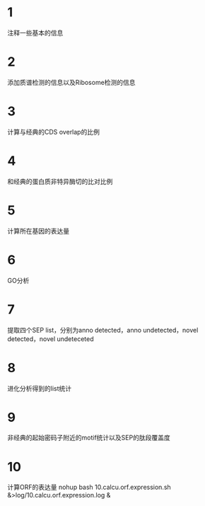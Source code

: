 # 1
注释一些基本的信息
# 2
添加质谱检测的信息以及Ribosome检测的信息
# 3
计算与经典的CDS overlap的比例
# 4
和经典的蛋白质非特异酶切的比对比例
# 5
计算所在基因的表达量
# 6
GO分析
# 7
提取四个SEP list，分别为anno detected，anno undetected，novel detected，novel undeteceted
# 8
进化分析得到的list统计
# 9
非经典的起始密码子附近的motif统计以及SEP的肽段覆盖度
# 10
计算ORF的表达量
nohup bash 10.calcu.orf.expression.sh &>log/10.calcu.orf.expression.log &